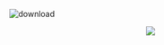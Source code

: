 
![download](https://github.com/user-attachments/assets/1472094a-5961-40a0-89e8-9e9ffacf0f5b)
<p align="center">
  <img src="![download](https://github.com/user-attachments/assets/1472094a-5961-40a0-89e8-9e9ffacf0f5b)"
</p>
